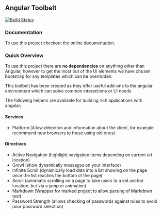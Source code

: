 ## Angular Toolbelt
[![Build Status](https://travis-ci.org/sysen-limited/angular-toolbelt.svg?branch=master)](https://travis-ci.org/sysen-limited/angular-toolbelt)

### Documentation

To use this project checkout the [online documentation](http://toolbelt.sysen.co.uk).

### Quick Overview

To use this project there are **no dependencies** on anything other than Angular, however to get the most out of the UI elements we have chosen bootstrap for any templates which can be overridden.

This toolbelt has been created as they offer useful add-ons to the angular environment which can solve common interactions or UI needs

The following helpers are available for building rich applications with angular;

#### Services

- Platform (Allow detection and information about the client, for example recommend new browsers to those using old ones)

#### Directives

- Active Navigation (highlight navigation items depending on current uri location)
- Growl (show dynamically messages on your interface)
- Infinite Scroll (dynamically load data into a list showing on the page once the list reaches the bottom of the page)
- Scroll (automatic scrolling on a page to take users to a set anchor location, but via a jump or animation)
- Markdown (Wrapper for marked project to allow parsing of Markdown text)
- Password Strength (allows checking of passwords against rules to avoid poor password selection)
